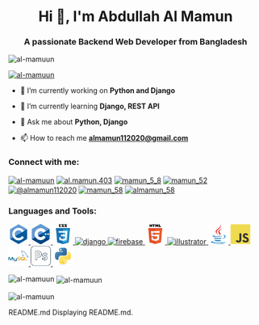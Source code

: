 
<h1 align="center">Hi 👋, I'm Abdullah Al Mamun</h1>
<h3 align="center">A passionate Backend Web Developer from Bangladesh</h3>

<p align="left"> <img src="https://komarev.com/ghpvc/?username=al-mamuun&label=Profile%20views&color=0e75b6&style=flat" alt="al-mamuun" /> </p>

<p align="left"> <a href="https://github.com/ryo-ma/github-profile-trophy"><img src="https://github-profile-trophy.vercel.app/?username=al-mamuun" alt="al-mamuun" /></a> </p>

- 🔭 I’m currently working on **Python and Django**

- 🌱 I’m currently learning **Django, REST API**

- 💬 Ask me about **Python, Django**

- 📫 How to reach me **almamun112020@gmail.com**

<h3 align="left">Connect with me:</h3>
<p align="left">
<a href="https://linkedin.com/in/al-mamuun" target="blank"><img align="center" src="https://raw.githubusercontent.com/rahuldkjain/github-profile-readme-generator/master/src/images/icons/Social/linked-in-alt.svg" alt="al-mamuun" height="30" width="40" /></a>
<a href="https://fb.com/al.mamun.403" target="blank"><img align="center" src="https://raw.githubusercontent.com/rahuldkjain/github-profile-readme-generator/master/src/images/icons/Social/facebook.svg" alt="al.mamun.403" height="30" width="40" /></a>
<a href="https://instagram.com/mamun_5_8" target="blank"><img align="center" src="https://raw.githubusercontent.com/rahuldkjain/github-profile-readme-generator/master/src/images/icons/Social/instagram.svg" alt="mamun_5_8" height="30" width="40" /></a>
<a href="https://www.codechef.com/users/mamun_52" target="blank"><img align="center" src="https://cdn.jsdelivr.net/npm/simple-icons@3.1.0/icons/codechef.svg" alt="mamun_52" height="30" width="40" /></a>
<a href="https://www.hackerrank.com/@almamun112020" target="blank"><img align="center" src="https://raw.githubusercontent.com/rahuldkjain/github-profile-readme-generator/master/src/images/icons/Social/hackerrank.svg" alt="@almamun112020" height="30" width="40" /></a>
<a href="https://codeforces.com/profile/mamun_58" target="blank"><img align="center" src="https://raw.githubusercontent.com/rahuldkjain/github-profile-readme-generator/master/src/images/icons/Social/codeforces.svg" alt="mamun_58" height="30" width="40" /></a>
<a href="https://www.leetcode.com/almamun_58" target="blank"><img align="center" src="https://raw.githubusercontent.com/rahuldkjain/github-profile-readme-generator/master/src/images/icons/Social/leet-code.svg" alt="almamun_58" height="30" width="40" /></a>
</p>

<h3 align="left">Languages and Tools:</h3>
<p align="left"> <a href="https://www.cprogramming.com/" target="_blank" rel="noreferrer"> <img src="https://raw.githubusercontent.com/devicons/devicon/master/icons/c/c-original.svg" alt="c" width="40" height="40"/> </a> <a href="https://www.w3schools.com/cpp/" target="_blank" rel="noreferrer"> <img src="https://raw.githubusercontent.com/devicons/devicon/master/icons/cplusplus/cplusplus-original.svg" alt="cplusplus" width="40" height="40"/> </a> <a href="https://www.w3schools.com/css/" target="_blank" rel="noreferrer"> <img src="https://raw.githubusercontent.com/devicons/devicon/master/icons/css3/css3-original-wordmark.svg" alt="css3" width="40" height="40"/> </a> <a href="https://www.djangoproject.com/" target="_blank" rel="noreferrer"> <img src="https://cdn.worldvectorlogo.com/logos/django.svg" alt="django" width="40" height="40"/> </a> <a href="https://firebase.google.com/" target="_blank" rel="noreferrer"> <img src="https://www.vectorlogo.zone/logos/firebase/firebase-icon.svg" alt="firebase" width="40" height="40"/> </a> <a href="https://www.w3.org/html/" target="_blank" rel="noreferrer"> <img src="https://raw.githubusercontent.com/devicons/devicon/master/icons/html5/html5-original-wordmark.svg" alt="html5" width="40" height="40"/> </a> <a href="https://www.adobe.com/in/products/illustrator.html" target="_blank" rel="noreferrer"> <img src="https://www.vectorlogo.zone/logos/adobe_illustrator/adobe_illustrator-icon.svg" alt="illustrator" width="40" height="40"/> </a> <a href="https://www.java.com" target="_blank" rel="noreferrer"> <img src="https://raw.githubusercontent.com/devicons/devicon/master/icons/java/java-original.svg" alt="java" width="40" height="40"/> </a> <a href="https://developer.mozilla.org/en-US/docs/Web/JavaScript" target="_blank" rel="noreferrer"> <img src="https://raw.githubusercontent.com/devicons/devicon/master/icons/javascript/javascript-original.svg" alt="javascript" width="40" height="40"/> </a> <a href="https://www.mysql.com/" target="_blank" rel="noreferrer"> <img src="https://raw.githubusercontent.com/devicons/devicon/master/icons/mysql/mysql-original-wordmark.svg" alt="mysql" width="40" height="40"/> </a> <a href="https://www.photoshop.com/en" target="_blank" rel="noreferrer"> <img src="https://raw.githubusercontent.com/devicons/devicon/master/icons/photoshop/photoshop-line.svg" alt="photoshop" width="40" height="40"/> </a> <a href="https://www.python.org" target="_blank" rel="noreferrer"> <img src="https://raw.githubusercontent.com/devicons/devicon/master/icons/python/python-original.svg" alt="python" width="40" height="40"/> </a> </p>

<p><img align="left" src="https://github-readme-stats.vercel.app/api/top-langs?username=al-mamuun&show_icons=true&locale=en&layout=compact" alt="al-mamuun" /></p>

<p>&nbsp;<img align="center" src="https://github-readme-stats.vercel.app/api?username=al-mamuun&show_icons=true&locale=en" alt="al-mamuun" /></p>

<p><img align="center" src="https://github-readme-streak-stats.herokuapp.com/?user=al-mamuun&" alt="al-mamuun" /></p>

README.md
Displaying README.md.
